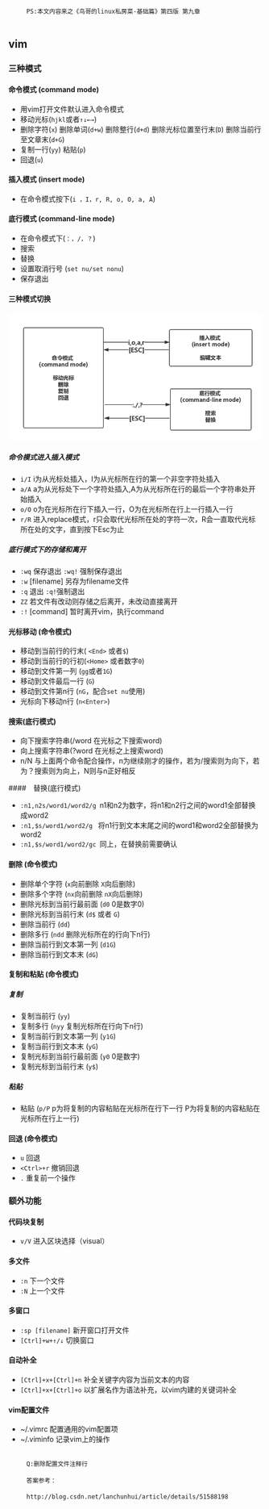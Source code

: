 ```

	 PS:本文内容来之《鸟哥的linux私房菜-基础篇》第四版 第九章


```

## vim
### 三种模式

####    命令模式 (command mode)
- 用vim打开文件默认进入命令模式
- 移动光标(`hjkl`或者`↑↓←→`)
- 删除字符(`x`) 删除单词(`d+w`) 删除整行(`d+d`) 删除光标位置至行末(`D`) 删除当前行至文章末(`d+G`)
- 复制一行(`yy`) 粘贴(`p`)
- 回退(`u`)

####   插入模式 (insert mode)
- 在命令模式按下(`i ，I，r, R, o, O, a, A`)

####  底行模式 (command-line mode)
- 在命令模式下(`：，/，？`)
- 搜索
- 替换
- 设置取消行号 (`set nu/set nonu`)
- 保存退出

#### 三种模式切换

![vimPatternSwitch](../pic/vimPatternSwitch.png)

##### 命令模式进入插入模式
- `i/I` i为从光标处插入，I为从光标所在行的第一个非空字符处插入
- `a/A` a为从光标处下一个字符处插入,A为从光标所在行的最后一个字符串处开始插入
- `o/O` o为在光标所在行下插入一行，O为在光标所在行上一行插入一行
- `r/R` 进入replace模式，r只会取代光标所在处的字符一次，R会一直取代光标所在处的文字，直到按下Esc为止

##### 底行模式下的存储和离开
- `:wq` 保存退出  `:wq!` 强制保存退出
- `:w` [filename] 另存为filename文件
- `:q` 退出  `:q!`强制退出
- `ZZ` 若文件有改动则存储之后离开，未改动直接离开
- `:!` [command] 暂时离开vim，执行command

#### 光标移动 (命令模式)
 - 移动到当前行的行末( `<End>` 或者`$`)
 - 移动到当前行的行初(`<Home>` 或者数字`0`)
 - 移动到文件第一列 (`gg`或者`1G`)
 - 移动到文件最后一行 (`G`)
 - 移动到文件第n行 (`nG`，配合`set nu`使用)
 - 光标向下移动n行 (`n<Enter>`)


#### 搜索(底行模式)
 - 向下搜索字符串(/word 在光标之下搜索word)
 - 向上搜索字符串(?word 在光标之上搜索word)
 - n/N 与上面两个命令配合操作，n为继续刚才的操作，若为/搜索则为向下，若为？搜索则为向上，N则与n正好相反

####　替换(底行模式)
 - `:n1,n2s/word1/word2/g `n1和n2为数字，将n1和n2行之间的word1全部替换成word2
 - `:n1,$s/word1/word2/g ` 将n1行到文本末尾之间的word1和word2全部替换为word2
 - `:n1,$s/word1/word2/gc `同上，在替换前需要确认

#### 删除 (命令模式)
 - 删除单个字符 (`x`向前删除 `X`向后删除)
 - 删除多个字符 (`nx`向前删除 `nX`向后删除)
 - 删除光标到当前行最前面 (`d0` 0是数字0)
 - 删除光标到当前行末 (`d$` 或者 `G`)
 - 删除当前行   (`dd`)
 - 删除多行     (`ndd` 删除光标所在的行向下n行)
 - 删除当前行到文本第一列 (`d1G`)
 - 删除当前行到文本末 (`dG`)

#### 复制和粘贴 (命令模式)

##### 复制
 - 复制当前行 (`yy`)
 - 复制多行 (`nyy` 复制光标所在行向下n行)
 - 复制当前行到文本第一列 (`y1G`)
 - 复制当前行到文本末 (`yG`)
 - 复制光标到当前行最前面 (`y0` 0是数字)
 - 复制光标到当前行末 (`y$`)

##### 粘贴
 - 粘贴 (`p/P` p为将复制的内容粘贴在光标所在行下一行 P为将复制的内容粘贴在光标所在行上一行)

#### 回退 (命令模式)
 - `u` 回退
 - `<Ctrl>+r` 撤销回退
 - `.` 重复前一个操作

### 额外功能

#### 代码块复制

 - `v/V` 进入区块选择（visual）

#### 多文件
 - `:n` 下一个文件
 - `:N` 上一个文件

#### 多窗口
 - `:sp [filename]` 新开窗口打开文件
 - `[Ctrl]+w+↑/↓` 切换窗口

#### 自动补全
 - `[Ctrl]+x+[Ctrl]+n` 补全关键字内容为当前文本的内容
 - `[Ctrl]+x+[Ctrl]+o` 以扩展名作为语法补充，以vim内建的关键词补全

#### vim配置文件
 - ~/.vimrc  配置通用的vim配置项
 - ~/.viminfo  记录vim上的操作

```

	 Q:删除配置文件注释行

	 答案参考：

	 http://blog.csdn.net/lanchunhui/article/details/51588198
```

